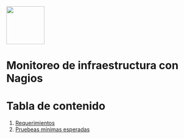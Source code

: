 <img src="https://www.nagios.org/wp-content/uploads/2015/06/Nagios-Logo.jpg" width="100" height="100">

# Monitoreo de infraestructura con Nagios

# Tabla de contenido

1. [ Requerimientos ](#des)
2. [ Pruebeas mínimas esperadas ](#pru)




